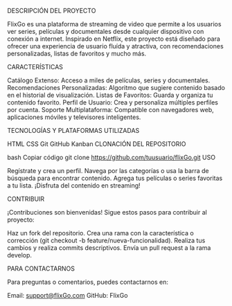 DESCRIPCIÓN DEL PROYECTO

FlixGo es una plataforma de streaming de video que permite a los usuarios ver series, películas y documentales desde cualquier dispositivo con conexión a internet. Inspirado en Netflix, este proyecto está diseñado para ofrecer una experiencia de usuario fluída y atractiva, con recomendaciones personalizadas, listas de favoritos y mucho más.

CARACTERÍSTICAS

Catálogo Extenso: Acceso a miles de películas, series y documentales.
Recomendaciones Personalizadas: Algoritmo que sugiere contenido basado en el historial de visualización.
Listas de Favoritos: Guarda y organiza tu contenido favorito.
Perfil de Usuario: Crea y personaliza múltiples perfiles por cuenta.
Soporte Multiplataforma: Compatible con navegadores web, aplicaciones móviles y televisores inteligentes.

TECNOLOGÍAS Y PLATAFORMAS UTILIZADAS

HTML
CSS
Git
GitHub
Kanban
CLONACIÓN DEL REPOSITORIO

bash
Copiar código
git clone https://github.com/tuusuario/flixGo.git
USO

Regístrate y crea un perfil.
Navega por las categorías o usa la barra de búsqueda para encontrar contenido.
Agrega tus películas o series favoritas a tu lista.
¡Disfruta del contenido en streaming!

CONTRIBUIR

¡Contribuciones son bienvenidas! Sigue estos pasos para contribuir al proyecto:

Haz un fork del repositorio.
Crea una rama con la característica o corrección (git checkout -b feature/nueva-funcionalidad).
Realiza tus cambios y realiza commits descriptivos.
Envía un pull request a la rama develop.

PARA CONTACTARNOS

Para preguntas o comentarios, puedes contactarnos en:

Email: support@flixGo.com
GitHub: FlixGo
